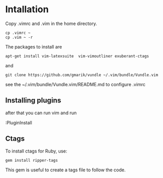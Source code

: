 # Intallation

Copy .vimrc and .vim in the home directory.

```
cp .vimrc ~
cp .vim ~ -r
```

The packages to install are
```
apt-get install vim-latexsuite  vim-vimoutliner exuberant-ctags
```

and

```
git clone https://github.com/gmarik/vundle ~/.vim/bundle/Vundle.vim
```

see the ~/.vim/bundle/Vundle.vim/README.md to configure .vimrc

## Installing plugins

after that you can run vim and run

:PluginInstall

## Ctags

To install ctags for Ruby, use:

```
gem install ripper-tags
```

This gem is useful to create a tags file to follow the code.
